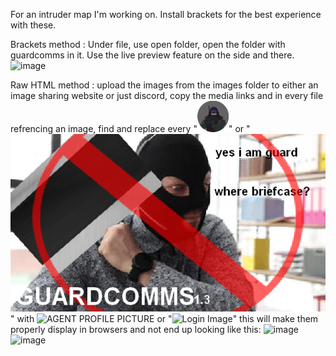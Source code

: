 For an intruder map I'm working on.
Install brackets for the best experience with these.

Brackets method : 
Under file, use open folder, open the folder with guardcomms in it. 
Use the live preview feature on the side and there. ![image](https://github.com/user-attachments/assets/cde7d2e4-462c-4d2d-9572-ee645575fe65)

Raw HTML method : 
upload the images from the images folder to either an image sharing website or just discord, 
copy the media links and in every file refrencing an image, find and replace every 
  "<img src="/images/agent.png" alt="Agent Profile Picture" width="50" height="50">"
  or
  "<img src="/images/comms.png" alt="Login Image">"
with 
  <img src="YOUR LINK HERE" alt="AGENT PROFILE PICTURE" width="50" height="50">
  or
  "<img src="YOUR LINK HERE" alt="Login Image">"
  this will make them properly display in browsers and not end up looking like this:
![image](https://github.com/user-attachments/assets/0639f1b3-7033-4afc-8181-db1753995716)
![image](https://github.com/user-attachments/assets/6dff7914-b1c2-4f3d-8aa4-2b2b803dd18a)

